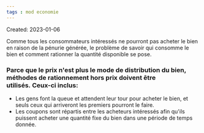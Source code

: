 ```yaml
---
tags : mod economie
---
```

Created: 2023-01-06

Comme tous les consommateurs intéressés ne pourront pas acheter le bien en raison de la pénurie générée, le problème de savoir qui consomme le bien et comment rationner la quantité disponible se pose.

### Parce que le prix n'est plus le mode de distribution du bien, méthodes de rationnement hors prix doivent être utilisés. Ceux-ci inclus:
-   Les gens font la queue et attendent leur tour pour acheter le bien, et seuls ceux qui arriveront les premiers pourront le faire.
-   Les coupons sont répartis entre les acheteurs intéressés afin qu'ils puissent acheter une quantité fixe du bien dans une période de temps donnée.
